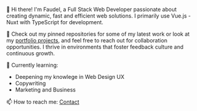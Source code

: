 
👋 Hi there! I'm Faudel, a Full Stack Web Developer passionate about creating dynamic, fast and efficient web solutions. 
I primarily use Vue.js - Nuxt with TypeScript for development.

🔭 Check out my pinned repositories for some of my latest work or look at my [portfolio projects](https://faudel.dev/projets), and feel free to reach out for collaboration opportunities. I thrive in environments that foster feedback culture and continuous growth.

🌱 Currently learning: 
  - Deepening my knowlege in Web Design UX
  - Copywriting
  - Marketing and Business

📫 How to reach me: [Contact](https://faudel.dev/contact)
